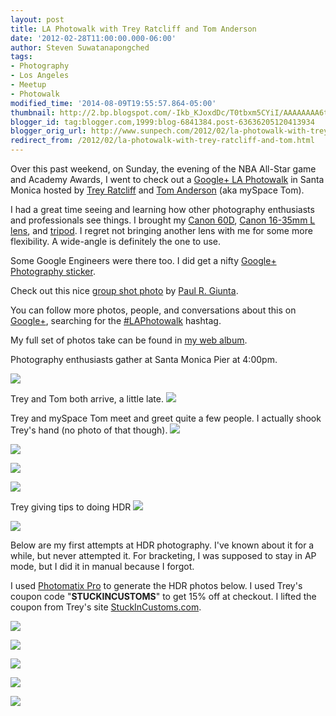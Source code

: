 ```yaml
---
layout: post
title: LA Photowalk with Trey Ratcliff and Tom Anderson
date: '2012-02-28T11:00:00.000-06:00'
author: Steven Suwatanapongched
tags:
- Photography
- Los Angeles
- Meetup
- Photowalk
modified_time: '2014-08-09T19:55:57.864-05:00'
thumbnail: http://2.bp.blogspot.com/-Ikb_KJoxdDc/T0tbxm5CYiI/AAAAAAAA6tQ/54DmXWcT1tE/s600/2012-02-26+at+16-18-14.jpg
blogger_id: tag:blogger.com,1999:blog-6841384.post-63636205120413934
blogger_orig_url: http://www.sunpech.com/2012/02/la-photowalk-with-trey-ratcliff-and-tom.html
redirect_from: /2012/02/la-photowalk-with-trey-ratcliff-and-tom.html
---
```


Over this past weekend, on Sunday, the evening of the NBA All-Star game and Academy Awards, I went to check out a <a href="https://plus.google.com/105237212888595777019/posts/ioZin6Dh4t5">Google+  LA Photowalk</a> in Santa Monica hosted by <a href="https://plus.google.com/105237212888595777019/posts">Trey Ratcliff</a> and <a href="https://plus.google.com/112063946124358686266/posts">Tom Anderson</a> (aka mySpace Tom).

I had a great time seeing and learning how other photography enthusiasts and professionals see things. I brought my <a href="http://www.amazon.com/gp/product/B0040JHVCC/ref=as_li_ss_tl?ie=UTF8&amp;tag=sunpech-20&amp;linkCode=as2&amp;camp=1789&amp;creative=390957&amp;creativeASIN=B0040JHVCC">Canon 60D</a>, <a href="http://www.amazon.com/gp/product/B000NP46K2/ref=as_li_ss_tl?ie=UTF8&amp;tag=sunpech-20&amp;linkCode=as2&amp;camp=1789&amp;creative=390957&amp;creativeASIN=B000NP46K2">Canon 16-35mm L lens</a>, and <a href="http://www.amazon.com/gp/product/B001D60LG8/ref=as_li_ss_tl?ie=UTF8&amp;tag=sunpech-20&amp;linkCode=as2&amp;camp=1789&amp;creative=390957&amp;creativeASIN=B001D60LG8">tripod</a>. I regret not bringing another lens with me for some more flexibility. A wide-angle is definitely the one to use.

Some Google Engineers were there too. I did get a nifty <a href="https://plus.google.com/photos/101693597219413173200/albums/posts/5713951323127012082">Google+ Photography sticker</a>.

Check out this nice <a href="https://plus.google.com/116197193480724162859/posts/QmSj5kbscBr">group shot photo</a> by <a href="https://plus.google.com/116197193480724162859/posts">Paul R. Giunta</a>.

You can follow more photos, people, and conversations about this on <a href="http://plus.google.com/">Google+</a>, searching for the <a href="https://plus.google.com/s/%23LAPhotowalk">#LAPhotowalk</a> hashtag.

My full set of photos take can be found in <a href="https://picasaweb.google.com/101693597219413173200/2012LAPhotowalkWithTreyRatcliffAndTomAnderson">my web album</a>.

Photography enthusiasts gather at Santa Monica Pier at 4:00pm.

<a href="http://2.bp.blogspot.com/-Ikb_KJoxdDc/T0tbxm5CYiI/AAAAAAAA6tQ/54DmXWcT1tE/s600/2012-02-26+at+16-18-14.jpg" ><img border="0" src="http://2.bp.blogspot.com/-Ikb_KJoxdDc/T0tbxm5CYiI/AAAAAAAA6tQ/54DmXWcT1tE/s400/2012-02-26+at+16-18-14.jpg"   /></a>

Trey and Tom both arrive, a little late.
<a href="http://2.bp.blogspot.com/-qu3Z324Rzg0/T0tb_PPb4DI/AAAAAAAA6vQ/fBD6jywwz7E/s600/2012-02-26+at+16-32-42.jpg"  style="text-align: center;"><img border="0" src="http://2.bp.blogspot.com/-qu3Z324Rzg0/T0tb_PPb4DI/AAAAAAAA6vQ/fBD6jywwz7E/s400/2012-02-26+at+16-32-42.jpg"   /></a>

Trey and mySpace Tom meet and greet quite a few people. I actually shook Trey's hand (no photo of that though).
<a href="http://1.bp.blogspot.com/-0V1jaMyFb0w/T0tcHdVwlHI/AAAAAAAA6wY/GCDHSdHJDKQ/s600/2012-02-26+at+16-33-35.jpg"  style="text-align: center;"><img border="0" src="http://1.bp.blogspot.com/-0V1jaMyFb0w/T0tcHdVwlHI/AAAAAAAA6wY/GCDHSdHJDKQ/s400/2012-02-26+at+16-33-35.jpg"   /></a>

<a href="http://2.bp.blogspot.com/-EjPrmW9aDFI/T0tcIH9GG6I/AAAAAAAA6xw/h0xfA6xXd3U/s600/2012-02-26+at+16-33-38.jpg" ><img border="0" src="http://2.bp.blogspot.com/-EjPrmW9aDFI/T0tcIH9GG6I/AAAAAAAA6xw/h0xfA6xXd3U/s400/2012-02-26+at+16-33-38.jpg"   /></a>

<a href="http://1.bp.blogspot.com/-GZdEd82luIc/T0tcSlS5DnI/AAAAAAAA6yQ/TDcsqi8BXs0/s600/2012-02-26+at+16-49-21.jpg"  style="text-align: center;"><img border="0" src="http://1.bp.blogspot.com/-GZdEd82luIc/T0tcSlS5DnI/AAAAAAAA6yQ/TDcsqi8BXs0/s400/2012-02-26+at+16-49-21.jpg"   /></a>

<a href="http://1.bp.blogspot.com/-2A05DylRplQ/T0tcUcKzfNI/AAAAAAAA6yg/xTW_DCXQNRI/s600/2012-02-26+at+16-51-13.jpg"  style="text-align: center;"><img border="0" src="http://1.bp.blogspot.com/-2A05DylRplQ/T0tcUcKzfNI/AAAAAAAA6yg/xTW_DCXQNRI/s400/2012-02-26+at+16-51-13.jpg"   /></a>

Trey giving tips to doing HDR
<a href="http://3.bp.blogspot.com/-ONImxVSE4v4/T0tcgnMiV1I/AAAAAAAA60Q/dV3otpmBztg/s600/2012-02-26+at+17-06-52.jpg"  style="text-align: center;"><img border="0" src="http://3.bp.blogspot.com/-ONImxVSE4v4/T0tcgnMiV1I/AAAAAAAA60Q/dV3otpmBztg/s400/2012-02-26+at+17-06-52.jpg"   /></a>

<a href="http://4.bp.blogspot.com/-_Ftw6WkyODg/T0tclqKTKlI/AAAAAAAA61Q/gRmzJ0iwP6o/s600/2012-02-26+at+17-39-22.jpg"  style="text-align: center;"><img border="0" src="http://4.bp.blogspot.com/-_Ftw6WkyODg/T0tclqKTKlI/AAAAAAAA61Q/gRmzJ0iwP6o/s400/2012-02-26+at+17-39-22.jpg"   /></a>

Below are my first attempts at HDR photography. I've known about it for a while, but never attempted it. For bracketing, I was supposed to stay in AP mode, but I did it in manual because I forgot.

I used <a href="http://www.hdrsoft.com/download.html">Photomatix Pro</a> to generate the HDR photos below. I used Trey's coupon code "<b>STUCKINCUSTOMS</b>" to get 15% off at checkout. I lifted the coupon from Trey's site <a href="http://www.stuckincustoms.com/">StuckInCustoms.com</a>.  

<a href="http://2.bp.blogspot.com/-zBO3sWfNx_c/T0tcn8_jiNI/AAAAAAAA61w/F__2EOVgagg/s600/2012-02-26+at+17-52-36.jpg"><img border="0" src="http://2.bp.blogspot.com/-zBO3sWfNx_c/T0tcn8_jiNI/AAAAAAAA61w/F__2EOVgagg/s400/2012-02-26+at+17-52-36.jpg"   /></a>

<a href="http://1.bp.blogspot.com/-pJJVYaYx06A/T0tcrX3SlqI/AAAAAAAA62Y/j0NWharfgDQ/s600/2012-02-26+at+18-04-36.jpg"><img border="0" src="http://1.bp.blogspot.com/-pJJVYaYx06A/T0tcrX3SlqI/AAAAAAAA62Y/j0NWharfgDQ/s400/2012-02-26+at+18-04-36.jpg"   /></a>

<a href="http://3.bp.blogspot.com/-uIdK86p03Wg/T0tcuvoxOBI/AAAAAAAA63A/zEixf-ykYFY/s600/2012-02-26+at+18-11-43.jpg"><img border="0" src="http://3.bp.blogspot.com/-uIdK86p03Wg/T0tcuvoxOBI/AAAAAAAA63A/zEixf-ykYFY/s400/2012-02-26+at+18-11-43.jpg"   /></a>

<a href="http://1.bp.blogspot.com/-KpSm4Mklydw/T0tcvdOrBiI/AAAAAAAA63I/Wf-z_2jLlqI/s600/2012-02-26+at+18-27-34.jpg"><img border="0" src="http://1.bp.blogspot.com/-KpSm4Mklydw/T0tcvdOrBiI/AAAAAAAA63I/Wf-z_2jLlqI/s400/2012-02-26+at+18-27-34.jpg"   /></a>

<a href="http://2.bp.blogspot.com/-43AOHFTn_V8/T0tc2Eo9v6I/AAAAAAAA64I/C75WC5e4jck/s600/2012-02-26+at+18-48-58.jpg"><img border="0" src="http://2.bp.blogspot.com/-43AOHFTn_V8/T0tc2Eo9v6I/AAAAAAAA64I/C75WC5e4jck/s400/2012-02-26+at+18-48-58.jpg"   /></a>
